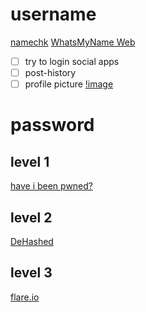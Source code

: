# username

[namechk](https://namechk.com/)
[WhatsMyName Web](https://whatsmyname.app/)

- [ ] try to login social apps
- [ ] post-history
- [ ] profile picture
[!image](https://github.com/sinwindie/OSINT/blob/master/Username/USERNAME%20OSINT%20Attack%20Surface.pdf)
# password
## level 1

[have i been pwned?](https://haveibeenpwned.com/)
## level 2

[DeHashed](https://www.dehashed.com/)
## level 3

[flare.io](https://flare.io/)
